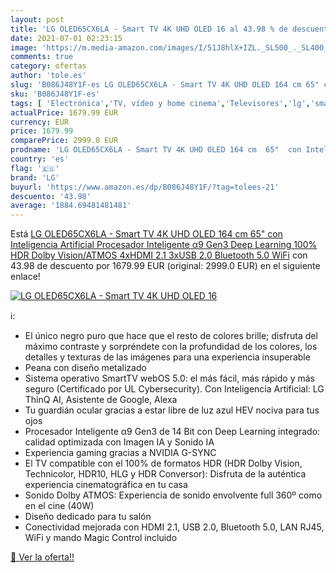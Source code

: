 ```yaml
---
layout: post
title: 'LG OLED65CX6LA - Smart TV 4K UHD OLED 16 al 43.98 % de descuento'
date: 2021-07-01 02:23:15
image: 'https://m.media-amazon.com/images/I/51J8hlX+IZL._SL500_._SL400_.jpg'
comments: true
category: ofertas
author: 'tole.es'
slug: 'B086J48Y1F-es LG OLED65CX6LA - Smart TV 4K UHD OLED 164 cm 65" con...'
sku: 'B086J48Y1F-es'
tags: [ 'Electrónica','TV, vídeo y home cinema','Televisores','lg','smart','tv', ]
actualPrice: 1679.99 EUR
currency: EUR
price: 1679.99
comparePrice: 2999.0 EUR
prodname: 'LG OLED65CX6LA - Smart TV 4K UHD OLED 164 cm  65"  con Inteligencia Artificial  Procesador Inteligente α9 Gen3  Deep Learning  100% HDR  Dolby Vision/ATMOS  4xHDMI 2.1  3xUSB 2.0  Bluetooth 5.0  WiFi'
country: 'es'
flag: '🇪🇸'
brand: 'LG'
buyurl: 'https://www.amazon.es/dp/B086J48Y1F/?tag=tolees-21'
descuento: '43.98'
average: '1884.69481481481'
---
```


Está [LG OLED65CX6LA - Smart TV 4K UHD OLED 164 cm  65"  con Inteligencia Artificial  Procesador Inteligente α9 Gen3  Deep Learning  100% HDR  Dolby Vision/ATMOS  4xHDMI 2.1  3xUSB 2.0  Bluetooth 5.0  WiFi](https://www.amazon.es/dp/B086J48Y1F/?tag=tolees-21) con 43.98 de descuento por 1679.99 EUR (original: 2999.0 EUR) en el siguiente enlace!

[![LG OLED65CX6LA - Smart TV 4K UHD OLED 16](https://m.media-amazon.com/images/I/51J8hlX+IZL._SL500_._SL400_.jpg)](https://www.amazon.es/dp/B086J48Y1F/?tag=tolees-21)

ℹ️:

- El único negro puro que hace que el resto de colores brille; disfruta del máximo contraste y sorpréndete con la profundidad de los colores, los detalles y texturas de las imágenes para una experiencia insuperable
- Peana con diseño metalizado
- Sistema operativo SmartTV webOS 5.0: el más fácil, más rápido y más seguro (Certificado por UL Cybersecurity). Con Inteligencia Artificial: LG ThinQ AI, Asistente de Google, Alexa
- Tu guardián ocular gracias a estar libre de luz azul HEV nociva para tus ojos
- Procesador Inteligente α9 Gen3 de 14 Bit con Deep Learning integrado: calidad optimizada con Imagen IA y Sonido IA
- Experiencia gaming gracias a NVIDIA G-SYNC
- El TV compatible con el 100% de formatos HDR (HDR Dolby Vision, Technicolor, HDR10, HLG y HDR Conversor): Disfruta de la auténtica experiencia cinematográfica en tu casa
- Sonido Dolby ATMOS: Experiencia de sonido envolvente full 360º como en el cine (40W)
- Diseño dedicado para tu salón
- Conectividad mejorada con HDMI 2.1, USB 2.0, Bluetooth 5.0, LAN RJ45, WiFi y mando Magic Control incluido

[🛒 Ver la oferta!!](https://www.amazon.es/dp/B086J48Y1F/?tag=tolees-21)
